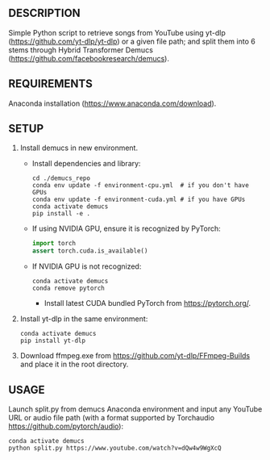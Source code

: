 ## DESCRIPTION

Simple Python script to retrieve songs from YouTube using yt-dlp (https://github.com/yt-dlp/yt-dlp)
or a given file path; and split them into 6 stems through Hybrid Transformer Demucs 
(https://github.com/facebookresearch/demucs).

## REQUIREMENTS

Anaconda installation (https://www.anaconda.com/download).

## SETUP

1.	Install demucs in new environment.

	- Install dependencies and library:
		```
		cd ./demucs_repo
		conda env update -f environment-cpu.yml  # if you don't have GPUs
		conda env update -f environment-cuda.yml # if you have GPUs
		conda activate demucs
		pip install -e .
		```
	- If using NVIDIA GPU, ensure it is recognized by PyTorch:
		```python
		import torch
		assert torch.cuda.is_available()
		```
	- If NVIDIA GPU is not recognized:
		```
		conda activate demucs
		conda remove pytorch
		```
		- Install latest CUDA bundled PyTorch from https://pytorch.org/.
2.	Install yt-dlp in the same environment:
	```
	conda activate demucs
	pip install yt-dlp
	```
3.	Download ffmpeg.exe from https://github.com/yt-dlp/FFmpeg-Builds and place it in the root directory.

## USAGE

Launch split.py from demucs Anaconda environment and input any YouTube URL or 
audio file path (with a format supported by Torchaudio https://github.com/pytorch/audio):

```
conda activate demucs
python split.py https://www.youtube.com/watch?v=dQw4w9WgXcQ
```